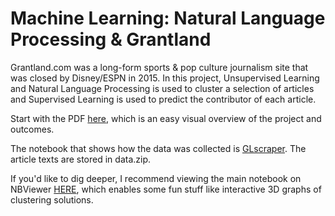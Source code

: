 # Machine Learning: Natural Language Processing & Grantland

Grantland.com was a long-form sports & pop culture journalism site that was closed by Disney/ESPN in 2015. In this project, Unsupervised Learning and Natural Language Processing is used to cluster a selection of articles and Supervised Learning is used to predict the contributor of each article.

Start with the PDF [here](https://github.com/conditg/nlp-grantland/blob/master/NLP-Grantland.pdf), which is an easy visual overview of the project and outcomes. 

The notebook that shows how the data was collected is [GLscraper](https://github.com/conditg/nlp-grantland/blob/master/GLscraper.ipynb). The article texts are stored in data.zip.

If you'd like to dig deeper, I recommend viewing the main notebook on NBViewer [HERE](https://nbviewer.jupyter.org/github/conditg/nlp-grantland/blob/8ae75021d7252e1b7faa3731af7b26800a0b9ec5/GrantlandTribute.ipynb), which enables some fun stuff like interactive 3D graphs of clustering solutions. 
